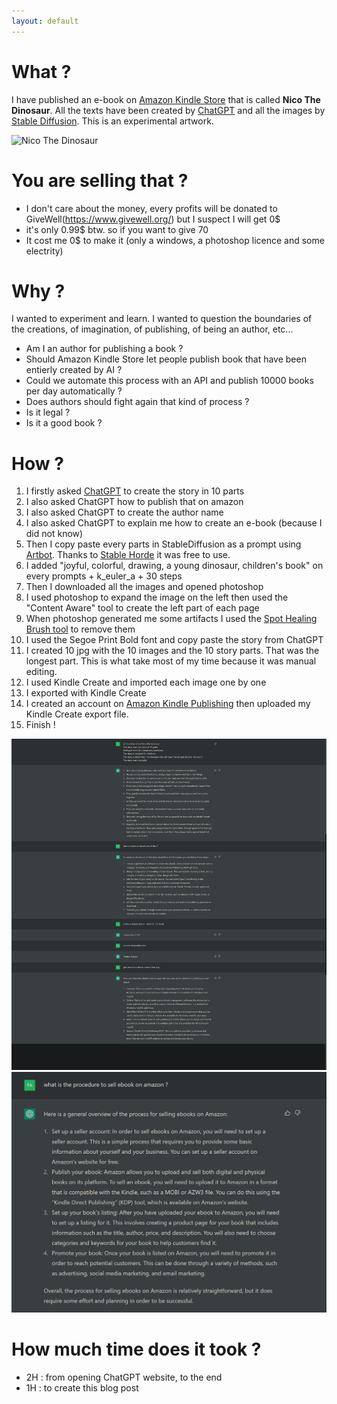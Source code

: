 ```yaml
---
layout: default
---
```


# What ?

I have published an e-book on [Amazon Kindle Store](https://www.amazon.com/dp/B0BRSYCRYB) that is called **Nico The Dinosaur**. All the texts have been created by [ChatGPT](https://en.wikipedia.org/wiki/ChatGPT) and all the images by [Stable Diffusion](https://en.wikipedia.org/wiki/Stable_Diffusion). This is an experimental artwork.

![Nico The Dinosaur](https://m.media-amazon.com/images/W/WEBP_402378-T2/images/I/51mXXU8bFgL.jpg)

# You are selling that ?

* I don't care about the money, every profits will be donated to GiveWell(https://www.givewell.org/) but I suspect I will get 0$
* it's only 0.99$ btw. so if you want to give 70
* It cost me 0$ to make it (only a windows, a photoshop licence and some electrity)

# Why ?

I wanted to experiment and learn. I wanted to question the boundaries of the creations, of imagination, of publishing, of being an author, etc...

* Am I an author for publishing a book ?
* Should Amazon Kindle Store let people publish book that have been entierly created by AI ?
* Could we automate this process with an API and publish 10000 books per day automatically ?
* Does authors should fight again that kind of process ?
* Is it legal ?
* Is it a good book ?

# How ?

1. I firstly asked [ChatGPT](./ChatGPT.png) to create the story in 10 parts
2. I also asked ChatGPT how to publish that on amazon
3. I also asked ChatGPT to create the author name
4. I also asked ChatGPT to explain me how to create an e-book (because I did not know)
4. Then I copy paste every parts in StableDiffusion as a prompt using [Artbot](https://tinybots.net/artbot/info). Thanks to [Stable Horde](https://stablehorde.net/) it was free to use.
5. I added "joyful, colorful, drawing, a young dinosaur, children's book" on every prompts + k_euler_a + 30 steps
6. Then I downloaded all the images and opened photoshop
7. I used photoshop to expand the image on the left then used the "Content Aware" tool to create the left part of each page
8. When photoshop generated me some artifacts I used the [Spot Healing Brush tool](https://helpx.adobe.com/photoshop/using/tool-techniques/spot-healing-brush.html) to remove them
9. I used the Segoe Print Bold font and copy paste the story from ChatGPT
10. I created 10 jpg with the 10 images and the 10 story parts. That was the longest part. This is what take most of my time because it was manual editing.
11. I used Kindle Create and imported each image one by one
12. I exported with Kindle Create
13. I created an account on [Amazon Kindle Publishing](https://kdp.amazon.com/) then uploaded my Kindle Create export file.
14. Finish !

![ChatGPT](./ChatGPT.png)
![How to sell a book](./selling%20books.png)


# How much time does it took ?

* 2H : from opening ChatGPT website, to the end
* 1H : to create this blog post

